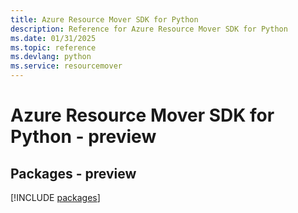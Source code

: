 ```yaml
---
title: Azure Resource Mover SDK for Python
description: Reference for Azure Resource Mover SDK for Python
ms.date: 01/31/2025
ms.topic: reference
ms.devlang: python
ms.service: resourcemover
---
```

# Azure Resource Mover SDK for Python - preview
## Packages - preview
[!INCLUDE [packages](resource-mover-index.md)]